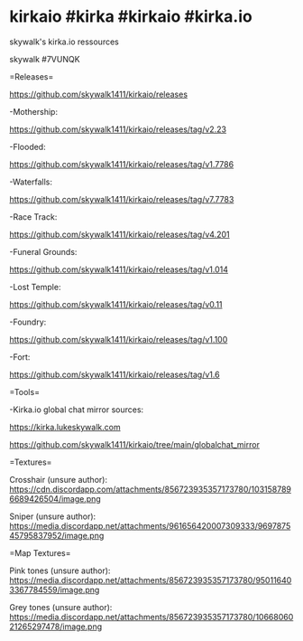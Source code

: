 # kirkaio #kirka #kirkaio #kirka.io
skywalk's kirka.io ressources

skywalk #7VUNQK

=Releases=

https://github.com/skywalk1411/kirkaio/releases

-Mothership:

https://github.com/skywalk1411/kirkaio/releases/tag/v2.23

-Flooded:

https://github.com/skywalk1411/kirkaio/releases/tag/v1.7786

-Waterfalls:

https://github.com/skywalk1411/kirkaio/releases/tag/v7.7783

-Race Track:

https://github.com/skywalk1411/kirkaio/releases/tag/v4.201

-Funeral Grounds:

https://github.com/skywalk1411/kirkaio/releases/tag/v1.014

-Lost Temple:

https://github.com/skywalk1411/kirkaio/releases/tag/v0.11

-Foundry:

https://github.com/skywalk1411/kirkaio/releases/tag/v1.100

-Fort:

https://github.com/skywalk1411/kirkaio/releases/tag/v1.6

=Tools=

-Kirka.io global chat mirror sources:

https://kirka.lukeskywalk.com

https://github.com/skywalk1411/kirkaio/tree/main/globalchat_mirror

=Textures=

Crosshair (unsure author): https://cdn.discordapp.com/attachments/856723935357173780/1031587896689426504/image.png

Sniper (unsure author): https://media.discordapp.net/attachments/961656420007309333/969787545795837952/image.png

=Map Textures=

Pink tones (unsure author): https://media.discordapp.net/attachments/856723935357173780/950116403367784559/image.png

Grey tones (unsure author): https://media.discordapp.net/attachments/856723935357173780/1066806021265297478/image.png
